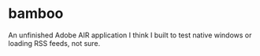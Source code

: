 # bamboo
An unfinished Adobe AIR application I think I built to test native windows or loading RSS feeds, not sure.
